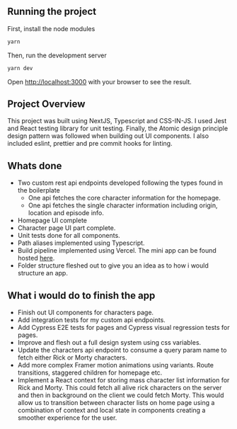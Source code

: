 ## Running the project

First, install the node modules

```bash
yarn
```

Then, run the development server

```bash
yarn dev
```

Open [http://localhost:3000](http://localhost:3000) with your browser to see the result.

## Project Overview

This project was built using NextJS, Typescript and CSS-IN-JS. I used Jest and React testing library for unit testing. Finally, the Atomic design principle design pattern was followed when building out UI components. I also included eslint, prettier and pre commit hooks for linting.

## Whats done

- Two custom rest api endpoints developed following the types found in the boilerplate
  - One api fetches the core character information for the homepage.
  - One api fetches the single character information including origin, location and episode info.
- Homepage UI complete
- Character page UI part complete.
- Unit tests done for all components.
- Path aliases implemented using Typescript.
- Build pipeline implemented using Vercel. The mini app can be found hosted [here](https://rick-morty-world.vercel.app).
- Folder structure fleshed out to give you an idea as to how i would structure an app.

## What i would do to finish the app

- Finish out UI components for characters page.
- Add integration tests for my custom api endpoints.
- Add Cypress E2E tests for pages and Cypress visual regression tests for pages.
- Improve and flesh out a full design system using css variables.
- Update the characters api endpoint to consume a query param name to fetch either Rick or Morty characters.
- Add more complex Framer motion animations using variants. Route transitions, staggered children for homepage etc.
- Implement a React context for storing mass character list information for Rick and Morty. This could fetch all alive rick characters on the server and then in background on the client we could fetch Morty. This would allow us to transition between character lists on home page using a combination of context and local state in components creating a smoother experience for the user.
